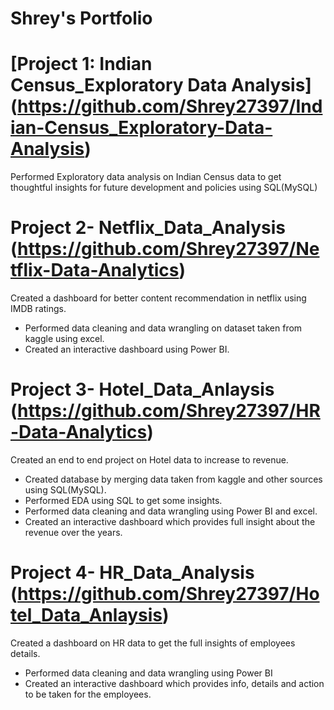# Shrey's Portfolio
# [Project 1: Indian Census_Exploratory Data Analysis] (https://github.com/Shrey27397/Indian-Census_Exploratory-Data-Analysis)
Performed Exploratory data analysis on Indian Census data to get thoughtful insights for future development and policies using SQL(MySQL)

# Project 2- Netflix_Data_Analysis (https://github.com/Shrey27397/Netflix-Data-Analytics)
Created a dashboard for better content recommendation in netflix using IMDB ratings.

- Performed data cleaning and data wrangling on dataset taken from kaggle using excel.
- Created an interactive dashboard using Power BI.

# Project 3- Hotel_Data_Anlaysis (https://github.com/Shrey27397/HR-Data-Analytics)
Created an end to end project on Hotel data to increase to revenue.

- Created database by merging data taken from kaggle and other sources using SQL(MySQL).
- Performed EDA using SQL to get some insights.
- Performed data cleaning and data wrangling using Power BI and excel.
- Created an interactive dashboard which provides full insight about the revenue over the years.

# Project 4- HR_Data_Analysis (https://github.com/Shrey27397/Hotel_Data_Anlaysis)
Created a dashboard on HR data to get the full insights of employees details.

- Performed data cleaning and data wrangling using Power BI
- Created an interactive dashboard which provides info, details and action to be taken for the employees.
